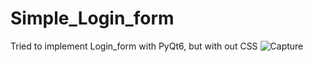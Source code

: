 # Simple_Login_form
Tried to implement Login_form with PyQt6, but with out CSS
![Capture](https://github.com/dc-manjunath/Simple_Login_form/assets/158584047/13de48cf-5540-405f-8e5a-c7dbf52227f1)
